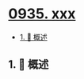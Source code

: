 # [0935. xxx](https://github.com/Tdahuyou/TNotes.leetcode/tree/main/notes/0935.%20xxx)

<!-- region:toc -->

- [1. 📝 概述](#1--概述)

<!-- endregion:toc -->

## 1. 📝 概述

